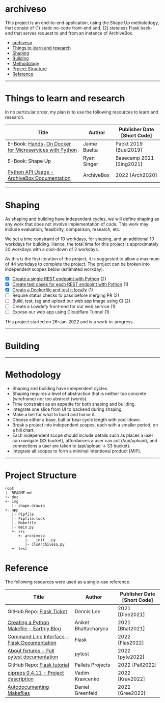 # archiveso

This project is an end-to-end application, using the Shape Up metholodogy, that consist of (1) static no-code front-end and; (2) stateless Flask back-end that serves request to and from an instance of ArchiveBox.

<!-- TOC -->

- [archiveso](#archiveso)
- [Things to learn and research](#things-to-learn-and-research)
- [Shaping](#shaping)
- [Building](#building)
- [Methodology](#methodology)
- [Project Structure](#project-structure)
- [Reference](#reference)

<!-- /TOC -->

---
# Things to learn and research

In no particular order, my plan is to use the following resources to learn and research. 

| Title | Author | Publisher Date [Short Code]
|---|---|---|
| E-Book: [Hands-On Docker for Microservices with Python](https://github.com/PacktPublishing/Hands-On-Docker-for-Microservices-with-Python) | Jaime Buelta | Packt 2019 [Buel2019]
| E-Book: Shape Up | Ryan Singer | Basecamp 2021 [Sing2021]
| [Python API Usage - ArchiveBox Documentation](https://docs.archivebox.io/en/latest/Usage.html#python-api-usage) | ArchiveBox | 2022 [Arch2020]

---
# Shaping

As shaping and building have independent cycles, we will define shaping as any work that does not involve implementation of code. This work may include evaluation, feasibility, comparison, research, etc.

We set a time constraint of 10 workdays, for shaping, and an additional 10 workdays for building. Hence, the total time for this project is approximately 20 workdays with a cool-down of 2 workdays.

As this is the first iteration of the project, it is suggested to allow a maximum of 44 workdays to complete the project. The project can be broken into independent scopes below (estimated workday).

- [X] [Create a single REST endpoint with Python](doc/shape01.md#create-a-single-rest-endpoint-with-python) (2)
- [X] [Create test cases for each REST endpoint with Python](doc/shape02.md#create-test-cases-for-each-rest-endpoint-with-python) (1)
- [X] [Create a Dockerfile and test it locally](doc/shape03.md#create-a-dockerfile-and-test-it-locally) (1)
- [ ] Require status checks to pass before merging PR (2)
- [ ] Build, test, tag and upload our web app image using CI (2)
- [ ] Create a Lowdefy front-end for our web service (1)
- [ ] Expose our web app using Cloudflare Tunnel (1)

This project started on 26-Jan-2022 and is a work-in-progress.

---
# Building

---
# Methodology

- Shaping and building have independent cycles. 
- Shaping requires a level of abstraction that is neither too concrete (wireframe) nor too abstract (words).
- Time constraint as an appetite for both shaping and building.
- Integrate one slice from UI to backend during shaping.
- Make a bet for what to build and honor it.
- Choose either a base, bull or bear cycle length with cool-down.
- Break a project into independent scopes, each with a smaller period, on a hill chart.
- Each independent scope should include details such as places a user can navigate (S3 bucket), affordances a user can act (/api/upload), and connections a user are taken to (api/upload -> S3 bucket).
- Integrate all scopes to form a minimal intentional product [MIP].

---
# Project Structure

```
root
|- README.md
+- doc
+- img
   |- shape.drawio
+- app
   |- Pipfile
   |- Pipfile.lock
   |- Makefile
   |- main.py
   +- src
      +- archiveso
         |- __init__.py
         |- clsArchiveso.py
   +- test
```

# Reference

The following resources were used as a single-use reference.

| Title | Author | Publisher Date [Short Code]
|---|---|---|
| GitHub Repo: [Flask Ticket](https://github.com/dennislwm/flask_ticket) | Dennis Lee | 2021 [Dlee2021]
| [Creating a Python Makefile - Earthly Blog](https://earthly.dev/blog/python-makefile) | Aniket Bhattacharyea | 2021 [Bhat2021]
| [Command Line Interface - Flask Documentation](https://flask.palletsprojects.com/en/2.0.x/cli) | Flask | 2022 [Flas2022]
| [About fixtures - Full pytest documentation](https://docs.pytest.org/en/latest/explanation/fixtures.html) | pytest | 2022 [pyte2022]
| GitHub Repo: [Flask tutorial](https://github.com/pallets/flask/tree/fdac8a5404e3e3a316568107a293f134707c75bb/examples/tutorial) | Pallets Projects | 2022 [Pall2022]
| [pipreqs 0.4.11 - Project description](https://pypi.org/project/pipreqs) | Vadim Kravcenko | 2022 [Krav2022]
| [Autodocumenting Makefiles](https://daniel.feldroy.com/posts/autodocumenting-makefiles) | Daniel Greenfeld | 2022 [Gree2022]